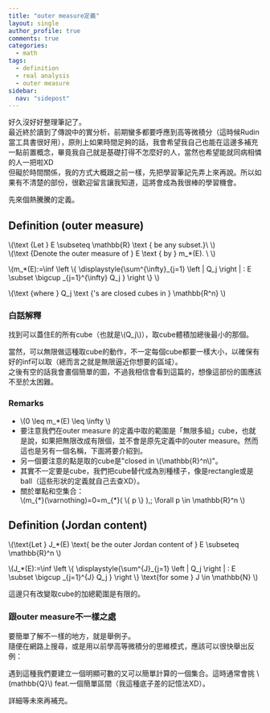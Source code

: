 ```yaml
---
title: "outer measure定義"
layout: single
author_profile: true
comments: true
categories:
  - math
tags:
  - definition
  - real analysis
  - outer measure
sidebar:
  nav: "sidepost"
---
```

好久沒好好整理筆記了。  
最近終於讀到了傳說中的實分析，前期蠻多都要呼應到高等微積分（這時候Rudin當工具書很好用），原則上如果時間足夠的話，我會希望我自己也能在這邊多補充一點前置概念，畢竟我自己就是基礎打得不怎麼好的人，當然也希望能就同病相憐的人一把啦XD  
但礙於時間關係，我的方式大概跟之前一樣，先把學習筆記先弄上來再說。所以如果有不清楚的部份，很歡迎留言讓我知道，這將會成為我很棒的學習機會。

先來個熱騰騰的定義。

## Definition (outer measure)
\\(\text {Let } E \subseteq \mathbb{R} \text { be any subset.}\\ \\)  
\\(\text {Denote the outer measure of } E \text { by } m_*(E). \\ \\)

\\(m_*(E):=\inf \left \\{ \displaystyle{\sum^{\infty}_{j=1} \left \| Q_j \right \| : E \subset \bigcup _{j=1}^{\infty} Q_j } \right \\} \\)

\\(\text {where } Q_j \text {\'s are closed cubes in } \mathbb{R^n} \\)

### 白話解釋
找到可以蓋住E的所有cube（也就是\\(Q_j\\)），取cube體積加總後最小的那個。

當然，可以無限做這種取cube的動作，不一定每個cube都要一樣大小，以確保有好的inf可以取（總而言之就是無限逼近你想要的區域）。  
之後有空的話我會畫個簡單的圖，不過我相信會看到這篇的，想像這部份的圖應該不至於太困難。

### Remarks
* \\(0 \leq m_*(E) \leq \infty \\)
* 要注意我們在outer measure 的定義中取的範圍是「無限多組」cube，也就是說，如果把無限改成有限個，並不會是原先定義中的outer measure。然而這也是另有一個名稱，下面將要介紹到。
* 另一個要注意的點是取的cube是"closed in \\(\mathbb{R}^n\\)"。
* 其實不一定要是cube，我們把cube替代成為別種樣子，像是rectangle或是ball（這些形狀的定義就自己去查XD）。
* 關於單點和空集合：   
  \\(m_{\*}(\varnothing)=0=m_{\*}( \\{ p \\} ),\; \forall p \in \mathbb{R}^n \\) 

## Definition (Jordan content)
\\(\text{Let } J_*(E) \text{ be the outer Jordan content of } E \subseteq \mathbb{R}^n \\)

\\(J_*(E):=\inf \left \\{ \displaystyle{\sum^{J}_{j=1} \left \| Q_j \right \| : E \subset \bigcup _{j=1}^{J} Q_j } \right \\} \text{for some } J \in \mathbb{N} \\)

這邊只有改變取cube的加總範圍是有限的。

### 跟outer measure不一樣之處
要簡單了解不一樣的地方，就是舉例子。  
隨便在網路上搜尋，或是用以前學高等微積分的思維模式，應該可以很快舉出反例：

遇到這種我們要建立一個明顯可數的又可以簡單計算的一個集合。這時通常會挑 \\(mathbb{Q}\\) feat.一個簡單區間（我這種底子差的記憶法XD）。

詳細等未來再補充。




